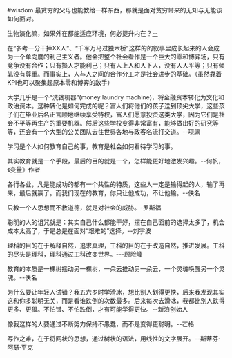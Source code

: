 #wisdom 
最贫穷的父母也能教给一样东西，那就是面对贫穷带来的无知与无能该如何面对。

生物演化嘛，如果外在都能适应环境，何必提升内在？[--](https://mp.weixin.qq.com/s/g_FgfmZAaa9b2n8E0JAuSQ)

在“多考一分干掉XX人”、“千军万马过独木桥”这样的的叙事里成长起来的人会成为一个单向度的利己主义者。他会把整个社会看作是一个巨大的零和博弈场，只有竞争没有合作；只有损人才能利己；只有人上人和人下人，没有人人平等；只有倾轧没有尊重。而事实上，人与人之间的合作分工才是社会进步的基础。（虽然靠着KPI也可以聚集起原本零和博弈的敌手）

大学几乎是一个“洗钱机器”(money laundry machine)，将金融资本转化为文化和政治资本。这种转化是如何完成的呢？富人们将他们的孩子送到顶尖大学，这些孩子们在毕业后名正言顺地继续享受特权，富人们愿意投资这类大学，因为它们是社会不平等再生产的重要机器。然后这些学校变得非常富有，能够做出好的研究等等，还会有一个大型的公关团队去往世界各地与政客名流打交道。--项飙

学习是个人如何教育自己的事，教育是社会如何看待学习的事。

其实教育就是一个手段，最后的目的就是一个，怎样能更好地激发兴趣。--何帆，《变量》作者

各行各业，凡是能成功的都有一个共性的特质，这些人一定是输得起的人，输了再来，最后就赢了。而我们现在的教育，你只让他成功，不让他输。--佚名


只教一个人思想而不教道德，就是对社会的威胁。-罗斯福

聪明的人的诅咒就是：其实自己什么都能干好，摆在自己面前的选择太多了，机会成本太高了，于是总是在面对“艰难的”选择。--刘宇波


理科的目的在于解释自然，追求真理，工科的目的在于改造自然，推进发展。工科的尽头是理科，理科通过工科改变世界。---顾险峰

教育的本质是一棵树摇动另一棵树，一朵云推动另一朵云，一个灵魂唤醒另一个灵魂。--佚名

为什么要让年轻人试错？我五六岁时学滑冰，想比别人划得更快，后来我发现其实这和你多聪明无关，而是看谁跌倒的次数最多。后来每次去滑冰，我都比别人跌得更多、更狠。不怕错、不怕跌倒，才有可能学得更快。--新浪创始人

像我这样的人要通过不断努力保持不愚蠢，而不是变得更聪明。--芒格

写作之难，在于将网状的思想，通过树状的语法，用线性的文字展开。--斯蒂芬·阿瑟·平克